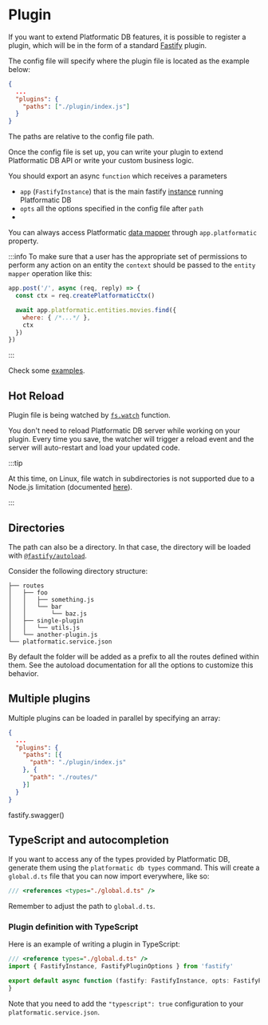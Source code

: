 # Plugin

If you want to extend Platformatic DB features, it is possible to register a plugin, which will be in the form of a standard [Fastify](https://fastify.io) plugin.

The config file will specify where the plugin file is located as the example below:

```json
{
  ...
  "plugins": {
    "paths": ["./plugin/index.js"]
  }
}
```
The paths are relative to the config file path.

Once the config file is set up, you can write your plugin to extend Platformatic DB API or write your custom business logic.

You should export an async `function` which receives a parameters
- `app` (`FastifyInstance`) that is the main fastify [instance](https://www.fastify.io/docs/latest/Reference/Server/#instance) running Platformatic DB
- `opts` all the options specified in the config file after `path`
-
You can always access Platformatic [data mapper](/reference/sql-mapper/introduction.md) through `app.platformatic` property.

:::info
To make sure that a user has the appropriate set of permissions to perform any action on an entity the `context` should be passed to the `entity mapper` operation like this:

```js
app.post('/', async (req, reply) => {
  const ctx = req.createPlatformaticCtx()

  await app.platformatic.entities.movies.find({
    where: { /*...*/ },
    ctx
  })
})
```
:::

Check some [examples](/guides/add-custom-functionality/introduction.md).

## Hot Reload

Plugin file is being watched by [`fs.watch`](https://nodejs.org/api/fs.html#fspromiseswatchfilename-options) function.

You don't need to reload Platformatic DB server while working on your plugin. Every time you save, the watcher will trigger a reload event and the server will auto-restart and load your updated code.

:::tip

At this time, on Linux, file watch in subdirectories is not supported due to a Node.js limitation (documented [here](https://nodejs.org/api/fs.html#caveats)).

:::

## Directories

The path can also be a directory. In that case, the directory will be loaded with [`@fastify/autoload`](https://github.com/fastify/fastify-autoload).

Consider the following directory structure:

```
├── routes
│   ├── foo
│   │   ├── something.js
│   │   └── bar
│   │       └── baz.js
│   ├── single-plugin
│   │   └── utils.js
│   └── another-plugin.js
└── platformatic.service.json
```

By default the folder will be added as a prefix to all the routes defined within them.
See the autoload documentation for all the options to customize this behavior.

## Multiple plugins

Multiple plugins can be loaded in parallel by specifying an array:

```json
{
  ...
  "plugins": {
    "paths": [{
      "path": "./plugin/index.js"
    }, {
      "path": "./routes/"
    }]
  }
}
```
fastify.swagger()

## TypeScript and autocompletion

If you want to access any of the types provided by Platformatic DB, generate them using the `platformatic db types` command.
This will create a `global.d.ts` file that you can now import everywhere, like so:

```js
/// <references <types="./global.d.ts" />
```

Remember to adjust the path to `global.d.ts`.

### Plugin definition with TypeScript

Here is an example of writing a plugin in TypeScript:

```ts
/// <reference types="./global.d.ts" />
import { FastifyInstance, FastifyPluginOptions } from 'fastify'

export default async function (fastify: FastifyInstance, opts: FastifyPluginOptions) {
}
```

Note that you need to add the `"typescript": true` configuration to your `platformatic.service.json`.
